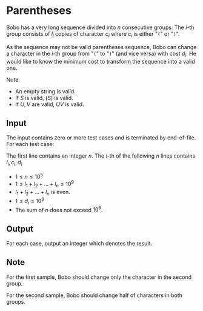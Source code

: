 # Parentheses

Bobo has a very long sequence divided into $n$ consecutive groups.
The $i$-th group consists of $l_i$ copies of character $c_i$ where $c_i$ is either "`(`" or "`)`".

As the sequence may not be valid parentheses sequence, Bobo can change a character in the $i$-th group from "`(`" to "`)`" (and vice versa) with cost $d_i$.
He would like to know the minimum cost to transform the sequence into a valid one.

Note:

- An empty string is valid.
- If $S$ is valid, $(S)$ is valid.
- If $U, V$ are valid, $UV$ is valid.

## Input

The input contains zero or more test cases and is terminated by end-of-file. For each test case:

The first line contains an integer $n$.
The $i$-th of the following $n$ lines contains $l_i, c_i, d_i$.

* $1 \leq n \leq 10^5$
* $1 \leq l_1 + l_2 + \dots + l_n \leq 10^9$
* $l_1 + l_2 + \dots + l_n$ is even.
* $1 \leq d_i \leq 10^9$
* The sum of $n$ does not exceed $10^6$.

## Output

For each case, output an integer which denotes the result.

<!--SAMPLES-->

## Note

For the first sample, Bobo should change only the character in the second group.

For the second sample, Bobo should change half of characters in both groups.
